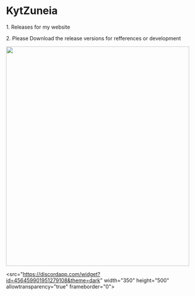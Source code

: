 # KytZuneia
<p>1. Releases for my website</p>
<p>2. Please Download the release versions for refferences or development</p>
<picture>
<img src="https://upload.wikimedia.org/wikipedia/commons/0/03/Vulpes_vulpes_laying_in_snow.jpg" width="500" height="600">
  </picture>

<src="https://discordapp.com/widget?id=456459901951279108&theme=dark" width="350" height="500" allowtransparency="true" frameborder="0"></iframe>
